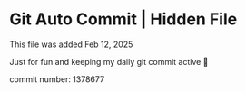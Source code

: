 # Git Auto Commit | Hidden File

This file was added Feb 12, 2025

Just for fun and keeping my daily git commit active 🤪

commit number: 1378677
